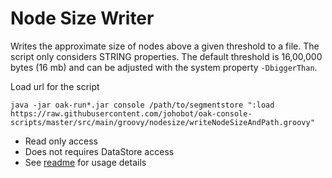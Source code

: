 # Node Size Writer

Writes the approximate size of nodes above a given threshold to a file. The
script only considers STRING properties. The default threshold is 16,00,000 bytes (16 mb)
and can be adjusted with the system property `-DbiggerThan`.


Load url for the script

    java -jar oak-run*.jar console /path/to/segmentstore ":load https://raw.githubusercontent.com/johobot/oak-console-scripts/master/src/main/groovy/nodesize/writeNodeSizeAndPath.groovy"

* Read only access
* Does not requires DataStore access
* See [readme](../../../../README.md#usage) for usage details 
